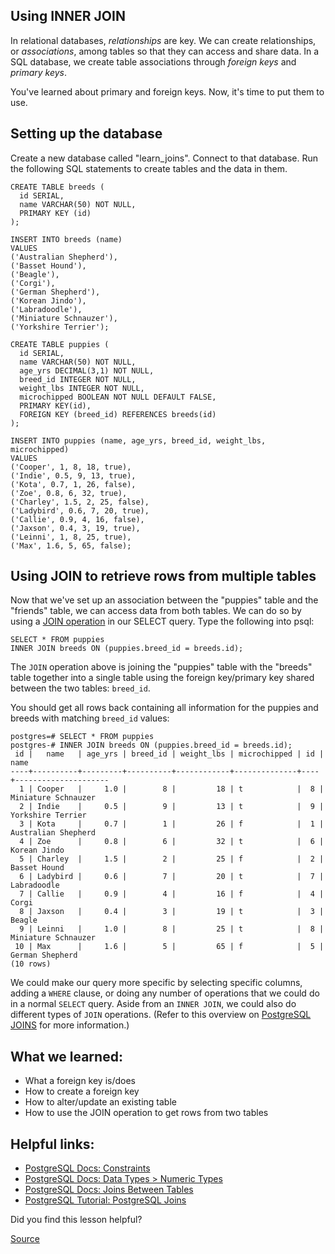 

## Using INNER JOIN


In relational databases, _relationships_ are key. We can create relationships, or _associations_, among tables so that they can access and share data. In a SQL database, we create table associations through _foreign keys_ and _primary keys_.

You've learned about primary and foreign keys. Now, it's time to put them to use.

## Setting up the database

Create a new database called "learn_joins". Connect to that database. Run the following SQL statements to create tables and the data in them.

    CREATE TABLE breeds (
      id SERIAL,
      name VARCHAR(50) NOT NULL,
      PRIMARY KEY (id)
    );

    INSERT INTO breeds (name)
    VALUES
    ('Australian Shepherd'),
    ('Basset Hound'),
    ('Beagle'),
    ('Corgi'),
    ('German Shepherd'),
    ('Korean Jindo'),
    ('Labradoodle'),
    ('Miniature Schnauzer'),
    ('Yorkshire Terrier');

    CREATE TABLE puppies (
      id SERIAL,
      name VARCHAR(50) NOT NULL,
      age_yrs DECIMAL(3,1) NOT NULL,
      breed_id INTEGER NOT NULL,
      weight_lbs INTEGER NOT NULL,
      microchipped BOOLEAN NOT NULL DEFAULT FALSE,
      PRIMARY KEY(id),
      FOREIGN KEY (breed_id) REFERENCES breeds(id)
    );

    INSERT INTO puppies (name, age_yrs, breed_id, weight_lbs, microchipped)
    VALUES
    ('Cooper', 1, 8, 18, true),
    ('Indie', 0.5, 9, 13, true),
    ('Kota', 0.7, 1, 26, false),
    ('Zoe', 0.8, 6, 32, true),
    ('Charley', 1.5, 2, 25, false),
    ('Ladybird', 0.6, 7, 20, true),
    ('Callie', 0.9, 4, 16, false),
    ('Jaxson', 0.4, 3, 19, true),
    ('Leinni', 1, 8, 25, true),
    ('Max', 1.6, 5, 65, false);

## Using JOIN to retrieve rows from multiple tables

Now that we've set up an association between the "puppies" table and the "friends" table, we can access data from both tables. We can do so by using a [JOIN operation](https://www.postgresql.org/docs/8.3/tutorial-join.html) in our SELECT query. Type the following into psql:

    SELECT * FROM puppies
    INNER JOIN breeds ON (puppies.breed_id = breeds.id);

The `JOIN` operation above is joining the "puppies" table with the "breeds" table together into a single table using the foreign key/primary key shared between the two tables: `breed_id`.

You should get all rows back containing all information for the puppies and breeds with matching `breed_id` values:

    postgres=# SELECT * FROM puppies
    postgres-# INNER JOIN breeds ON (puppies.breed_id = breeds.id);
     id |   name   | age_yrs | breed_id | weight_lbs | microchipped | id |        name
    ----+----------+---------+----------+------------+--------------+----+---------------------
      1 | Cooper   |     1.0 |        8 |         18 | t            |  8 | Miniature Schnauzer
      2 | Indie    |     0.5 |        9 |         13 | t            |  9 | Yorkshire Terrier
      3 | Kota     |     0.7 |        1 |         26 | f            |  1 | Australian Shepherd
      4 | Zoe      |     0.8 |        6 |         32 | t            |  6 | Korean Jindo
      5 | Charley  |     1.5 |        2 |         25 | f            |  2 | Basset Hound
      6 | Ladybird |     0.6 |        7 |         20 | t            |  7 | Labradoodle
      7 | Callie   |     0.9 |        4 |         16 | f            |  4 | Corgi
      8 | Jaxson   |     0.4 |        3 |         19 | t            |  3 | Beagle
      9 | Leinni   |     1.0 |        8 |         25 | t            |  8 | Miniature Schnauzer
     10 | Max      |     1.6 |        5 |         65 | f            |  5 | German Shepherd
    (10 rows)

We could make our query more specific by selecting specific columns, adding a `WHERE` clause, or doing any number of operations that we could do in a normal `SELECT` query. Aside from an `INNER JOIN`, we could also do different types of `JOIN` operations. (Refer to this overview on [PostgreSQL JOINS](http://www.postgresqltutorial.com/postgresql-joins/) for more information.)

## What we learned:

- What a foreign key is/does
- How to create a foreign key
- How to alter/update an existing table
- How to use the JOIN operation to get rows from two tables

## Helpful links:

- [PostgreSQL Docs: Constraints](https://www.postgresql.org/docs/9.2/ddl-constraints.html)
- [PostgreSQL Docs: Data Types > Numeric Types](https://www.postgresql.org/docs/10/datatype-numeric.html)
- [PostgreSQL Docs: Joins Between Tables](https://www.postgresql.org/docs/8.3/tutorial-join.html)
- [PostgreSQL Tutorial: PostgreSQL Joins](http://www.postgresqltutorial.com/postgresql-joins/)

Did you find this lesson helpful?

[Source](https://open.appacademy.io/learn/js-py---oct-2020-online/week-10-oct-2020-online/using-inner-join)
